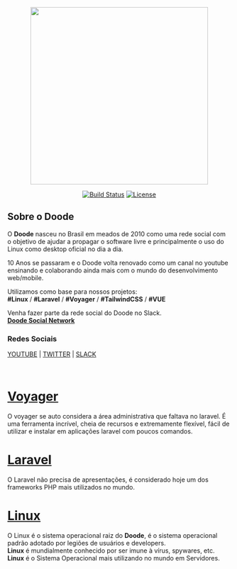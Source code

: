 <p align="center">
    <img src="https://doode.com.br/wp-content/uploads/2020/04/doode_center.png" width="400">
</p>

<p align="center">
<a href="https://travis-ci.org/laravel/framework"><img src="https://travis-ci.org/laravel/framework.svg" alt="Build Status"></a>
<a href="https://packagist.org/packages/laravel/framework"><img src="https://poser.pugx.org/laravel/framework/license.svg" alt="License"></a>
</p>

## **Sobre o Doode**

O **Doode** nasceu no Brasil em meados de 2010 como uma rede social com o objetivo de ajudar a propagar o software livre e principalmente o uso do Linux como desktop oficial no dia a dia.

10 Anos se passaram e o Doode volta renovado como um canal no youtube ensinando e colaborando ainda mais com o mundo do desenvolvimento web/mobile.

Utilizamos como base para nossos projetos: <br>
**#Linux** / **#Laravel** / **#Voyager** / **#TailwindCSS** / **#VUE** <br>


Venha fazer parte da rede social do Doode no Slack.<br>
**[Doode Social Network](https://bit.ly/doode-social)**

### Redes Sociais
[YOUTUBE](https://bit.ly/doode-youtube) | 
[TWITTER](https://twitter.com/doodebrasil) |
[SLACK](https://bit.ly/doode-social)

<br>

# **[Voyager](https://voyager.devdojo.com/)**
O voyager se auto considera a área administrativa que faltava no laravel. É uma ferramenta incrível, cheia de recursos e extremamente flexível, fácil de utilizar e instalar em aplicações laravel com poucos comandos.


# **[Laravel](https://laravel.com/)**
O Laravel não precisa de apresentações, é considerado hoje um dos frameworks PHP mais utilizados no mundo. 


# **[Linux](https://https://distrowatch.com/)**
O Linux é o sistema operacional raiz do **Doode**, é o sistema operacional padrão adotado por legiões de usuários e developers. <br>
**Linux** é mundialmente conhecido por ser imune à vírus, spywares, etc.<br>
**Linux** é o Sistema Operacional mais utilizando no mundo em Servidores.





